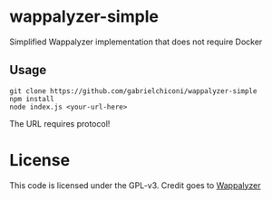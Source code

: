 # wappalyzer-simple
Simplified Wappalyzer implementation that does not require Docker

## Usage

    git clone https://github.com/gabrielchiconi/wappalyzer-simple
    npm install
    node index.js <your-url-here>

The URL requires protocol!

# License

This code is licensed under the GPL-v3. Credit goes to [Wappalyzer](https://www.wappalyzer.com/)
